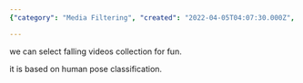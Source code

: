 ```yaml
---
{"category": "Media Filtering", "created": "2022-04-05T04:07:30.000Z", "date": "2022-04-05 04:07:30", "description": "This article explores the application of fall detection technology in media filtering, specifically focusing on selecting falling videos for entertainment. The technique utilizes human pose classification to identify suitable content.", "modified": "2022-08-18T14:52:24.378Z", "tags": ["action recognization", "stub", "video analysis"], "title": "Fall detection can be used for media filtering"}

---
```


we can select falling videos collection for fun.

it is based on human pose classification.
